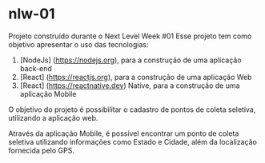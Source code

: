 # nlw-01
Projeto construído durante o Next Level Week #01
Esse projeto tem como objetivo apresentar o uso das tecnologias:
  1. [NodeJs] (https://nodejs.org), para a construção de uma aplicação back-end
  2. [React] (https://reactjs.org), para a construção de uma aplicação Web
  3. [React] (https://reactnative.dev) Native, para a construção de uma aplicação Mobile

 O objetivo do projeto é possibilitar o cadastro de pontos de coleta seletiva, utilizando a aplicação web.
 
 Através da aplicação Mobile, é possível encontrar um ponto de coleta seletiva utilizando informações como Estado e Cidade, além da localização fornecida pelo GPS.
